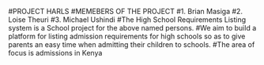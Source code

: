 #PROJECT HARLS
#MEMEBERS OF THE PROJECT
#1. Brian Masiga
#2. Loise Theuri
#3. Michael Ushindi
#The High School Requirements Listing system is a School project for the above named persons.
#We aim to build a platform for listing admission requirements for high schools so as to give parents an easy time when admitting their children to schools.
#The area of focus is admissions in Kenya

